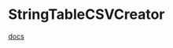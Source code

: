 # StringTableCSVCreator
[docs](https://use-your-imagination.github.io/StringTableCSVCreator/_string_table_c_s_v_creator_8h.html)
